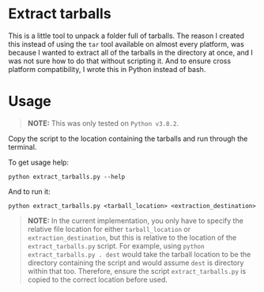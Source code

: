 # Extract tarballs
This is a little tool to unpack a folder full of tarballs. The reason I created this instead of using the `tar` tool available on almost every platform, was because I wanted to extract all of the tarballs in the directory at once, and I was not sure how to do that without scripting it. And to ensure cross platform compatibility, I wrote this in Python instead of bash.

# Usage

> **NOTE:** This was only tested on `Python v3.8.2`. 

Copy the script to the location containing the tarballs and run through the terminal.

To get usage help:

```
python extract_tarballs.py --help
```

And to run it:

```
python extract_tarballs.py <tarball_location> <extraction_destination>
```

> **NOTE:** In the current implementation, you only have to specify the relative file location for either `tarball_location` or `extraction_destination`, but this is relative to the location of the `extract_tarballs.py` script. For example, using `python extract_tarballs.py . dest` would take the tarball location to be the directory containing the script and would assume `dest` is directory within that too. Therefore, ensure the script `extract_tarballs.py` is copied to the correct location before used.
